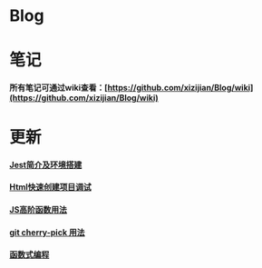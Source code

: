 # Blog
# 笔记
#### 所有笔记可通过wiki查看：[https://github.com/xizijian/Blog/wiki](https://github.com/xizijian/Blog/wiki)
# 更新
#### [Jest简介及环境搭建](https://github.com/xizijian/Blog/wiki/Jest%E5%AD%A6%E4%B9%A0%E4%B9%8B%E8%B7%AF)
#### [Html快速创建项目调试](https://github.com/xizijian/Blog/blob/main/2021/html%E5%BF%AB%E9%80%9F%E5%88%9B%E5%BB%BAdemo%E7%BB%83%E4%B9%A0/html%E5%BF%AB%E9%80%9F%E5%88%9B%E5%BB%BAdemo%E7%BB%83%E4%B9%A0.md)
#### [JS高阶函数用法](https://github.com/xizijian/Blog/blob/main/2021/JS%E9%AB%98%E9%98%B6%E5%87%BD%E6%95%B0%E7%94%A8%E6%B3%95/js%E9%AB%98%E9%98%B6%E5%87%BD%E6%95%B0%E7%94%A8%E6%B3%95.md)
#### [git cherry-pick 用法](https://github.com/xizijian/Blog/wiki/git-cherry-pick-%E6%95%99%E7%A8%8B)
#### [函数式编程](https://github.com/xizijian/Blog/wiki/%E5%87%BD%E6%95%B0%E5%BC%8F%E7%BC%96%E7%A8%8B)
